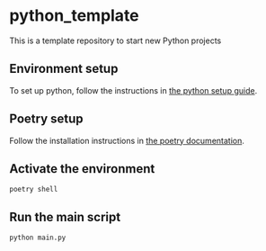 # python_template
This is a template repository to start new Python projects

## Environment setup
To set up python, follow the instructions in [the python setup guide](docs/python_setup.md.html).

## Poetry setup
Follow the installation instructions in [the poetry documentation](https://python-poetry.org/docs/#installation).

## Activate the environment
`poetry shell`

## Run the main script
`python main.py`